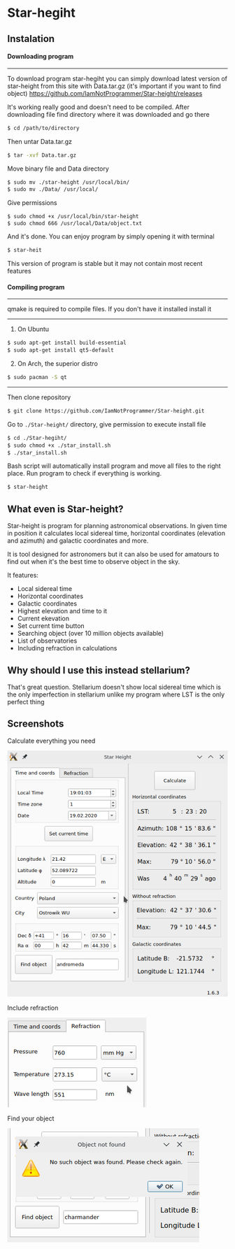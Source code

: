 # Star-hegiht


## Instalation

#### Downloading program

---

To download program star-hegiht you can simply download latest version of star-height from this site
with Data.tar.gz (it's important if you want to find object)
https://github.com/IamNotProgrammer/Star-height/releases

It's working really good and doesn't need to be compiled. After downloading file find directory where it was downloaded
and go there
```sh
$ cd /path/to/directory
```
Then untar Data.tar.gz
```sh
$ tar -xvf Data.tar.gz
```

Move binary file and Data directory
```sh
$ sudo mv ./star-height /usr/local/bin/
$ sudo mv ./Data/ /usr/local/
```

Give permissions
```
$ sudo chmod +x /usr/local/bin/star-height
$ sudo chmod 666 /usr/local/Data/object.txt
```
And it's done. You can enjoy program by simply opening it with terminal
```sh
$ star-heit
```
This version of program is stable but it may not contain most recent features



#### Compiling program

---

qmake is required to compile files. If you don't have it installed install it

---

1. On Ubuntu
```sh
$ sudo apt-get install build-essential
$ sudo apt-get install qt5-default
```

2. On Arch, the superior distro
```sh
$ sudo pacman -S qt
```
---

Then clone repository
```sh
$ git clone https://github.com/IamNotProgrammer/Star-height.git
```
Go to `./Star-height/` directory, give permission to execute install file
```sh
$ cd ./Star-hegiht/
$ sudo chmod +x ./star_install.sh
$ ./star_install.sh
```

Bash script will automatically install program and move all files to the right place.
Run program to check if everything is working.

```sh
$ star-height
```

## What even is Star-height?

Star-height is program for planning astronomical observations.
In given time in position it calculates local sidereal time,
horizontal coordinates (elevation and azimuth) and galactic coordinates and more.

It is tool designed for astronomers but it can also be used for amatours to find out when it's the best time
to observe object in the sky.

It features:

* Local sidereal time
* Horizontal coordinates
* Galactic coordinates
* Highest elevation and time to it
* Current ekevation
* Set current time button
* Searching object (over 10 million objects available)
* List of observatories
* Including refraction in calculations

## Why should I use this instead stellarium?

That's great question. Stellarium doesn't show local sidereal time which is the only imperfection in stellarium unlike my program where LST is the only perfect thing

## Screenshots


Calculate everything you need

 ![alt text](https://raw.githubusercontent.com/IamNotProgrammer/Star-height/master/screenshots/Screenshot_20200219_190134.png)
 
 Include refraction
 
 ![alt text](https://raw.githubusercontent.com/IamNotProgrammer/Star-height/master/screenshots/Screenshot_20200219_190246.png)
 
 Find your object
 
 ![alt text](https://raw.githubusercontent.com/IamNotProgrammer/Star-height/master/screenshots/Screenshot_20200219_190337.png)
